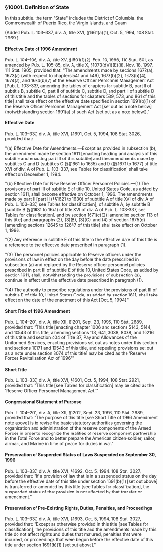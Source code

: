### §10001. Definition of State ###

In this subtitle, the term "State" includes the District of Columbia, the Commonwealth of Puerto Rico, the Virgin Islands, and Guam.

(Added Pub. L. 103–337, div. A, title XVI, §1661(a)(1), Oct. 5, 1994, 108 Stat. 2969.)

#### Effective Date of 1996 Amendment ####

Pub. L. 104–106, div. A, title XV, §1501(f)(2), Feb. 10, 1996, 110 Stat. 501, as amended by Pub. L. 105–85, div. A, title X, §1073(d)(1)(E)(ii), Nov. 18, 1997, 111 Stat. 1905, provided that: "The amendments made by sections 1672(a), 1673(a) (with respect to chapters 541 and 549), 1673(b)(2), 1673(b)(4), 1674(a), and 1674(b)(7) of the Reserve Officer Personnel Management Act [Pub. L. 103–337, amending the tables of chapters for subtitle B, part II of subtitle B, subtitle C, part II of subtitle C, subtitle D, and part II of subtitle D of this title and the tables of sections for chapters 539, 573, and 861 of this title] shall take effect on the effective date specified in section 1691(b)(1) of the Reserve Officer Personnel Management Act [set out as a note below] (notwithstanding section 1691(a) of such Act [set out as a note below])."

#### Effective Date ####

Pub. L. 103–337, div. A, title XVI, §1691, Oct. 5, 1994, 108 Stat. 3026, provided that:

"(a) Effective Date for Amendments.—Except as provided in subsection (b), the amendment made by section 1611 [enacting heading and analysis of this subtitle and enacting part III of this subtitle] and the amendments made by subtitles C and D [subtitles C (§§1661 to 1665) and D (§§1671 to 1677) of title XVI of div. A of Pub. L. 103–337, see Tables for classification] shall take effect on December 1, 1994.

"(b) Effective Date for New Reserve Officer Personnel Policies.—(1) The provisions of part III of subtitle E of title 10, United States Code, as added by section 1611, shall become effective on October 1, 1996. The amendments made by part II [part II (§§1621 to 1630) of subtitle A of title XVI of div. A of Pub. L. 103–337, see Tables for classification], of subtitle A, by subtitle B [subtitle B (§§1631 to 1641) of title XVI of div. A of Pub. L. 103–337, see Tables for classification], and by section 1671(c)(2) [amending section 113 of this title] and paragraphs (2), (3)(B), (3)(C), and (4) of section 1675(d) [amending sections 12645 to 12647 of this title] shall take effect on October 1, 1996.

"(2) Any reference in subtitle E of this title to the effective date of this title is a reference to the effective date prescribed in paragraph (1).

"(3) The personnel policies applicable to Reserve officers under the provisions of law in effect on the day before the date prescribed in subsection (a) and replaced by the Reserve officer personnel policies prescribed in part III of subtitle E of title 10, United States Code, as added by section 1611, shall, notwithstanding the provisions of subsection (a), continue in effect until the effective date prescribed in paragraph (1).

"(4) The authority to prescribe regulations under the provisions of part III of subtitle E of title 10, United States Code, as added by section 1611, shall take effect on the date of the enactment of this Act [Oct. 5, 1994]."

#### Short Title of 1996 Amendment ####

Pub. L. 104–201, div. A, title XII, §1201, Sept. 23, 1996, 110 Stat. 2689, provided that: "This title [enacting chapter 1006 and sections 5143, 5144, and 10543 of this title, amending sections 113, 641, 3038, 8038, and 10216 of this title and section 404 of Title 37, Pay and Allowances of the Uniformed Services, enacting provisions set out as notes under this section and sections 10171 and 10543 of this title, and repealing provisions set out as a note under section 3074 of this title] may be cited as the 'Reserve Forces Revitalization Act of 1996'."

#### Short Title ####

Pub. L. 103–337, div. A, title XVI, §1601, Oct. 5, 1994, 108 Stat. 2921, provided that: "This title [see Tables for classification] may be cited as the 'Reserve Officer Personnel Management Act'."

#### Congressional Statement of Purpose ####

Pub. L. 104–201, div. A, title XII, §1202, Sept. 23, 1996, 110 Stat. 2689, provided that: "The purpose of this title [see Short Title of 1996 Amendment note above] is to revise the basic statutory authorities governing the organization and administration of the reserve components of the Armed Forces in order to recognize the realities of reserve component partnership in the Total Force and to better prepare the American citizen-soldier, sailor, airman, and Marine in time of peace for duties in war."

#### Preservation of Suspended Status of Laws Suspended on September 30, 1996 ####

Pub. L. 103–337, div. A, title XVI, §1692, Oct. 5, 1994, 108 Stat. 3027, provided that: "If a provision of law that is in a suspended status on the day before the effective date of this title under section 1691(b)(1) [set out above] is transferred or amended by this title [see Tables for classification], the suspended status of that provision is not affected by that transfer or amendment."

#### Preservation of Pre-Existing Rights, Duties, Penalties, and Proceedings ####

Pub. L. 103–337, div. A, title XVI, §1693, Oct. 5, 1994, 108 Stat. 3027, provided that: "Except as otherwise provided in this title [see Tables for classification], the provisions of this title and the amendments made by this title do not affect rights and duties that matured, penalties that were incurred, or proceedings that were begun before the effective date of this title under section 1691(b)(1) [set out above]."